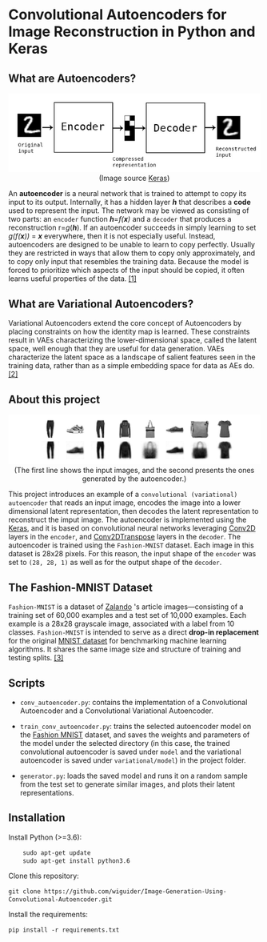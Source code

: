 # **Convolutional Autoencoders for Image Reconstruction in Python and Keras**

## What are Autoencoders?

<p align="center">
  <img src="https://raw.githubusercontent.com/wiguider/Image-Generation-Using-Convolutional-Autoencoder/main/images/autoencoder_schema.jpeg">
  <br>
  (Image source <a href="https://blog.keras.io/building-autoencoders-in-keras.html"> Keras</a>)
</p>

An **autoencoder** is a neural network that is trained to attempt to copy its input to its output. Internally, it has a hidden layer ***h*** that describes a **code** used to represent the input. The network may be viewed as consisting of two parts: an ``encoder`` function ***h***=*f(***x***)* and a ``decoder`` that produces a reconstruction r=*g*(***h***). If an autoencoder succeeds in simply learning to set *g(f(***x***))* = ***x*** everywhere, then it is not especially useful. Instead, autoencoders are designed to be unable to learn to copy perfectly. Usually they are restricted in ways that allow them to copy only approximately, and to copy only input that resembles the training data. Because the model is forced to prioritize which aspects of the input should be copied, it often learns useful properties of the data. [[1]](https://www.deeplearningbook.org/)

## What are Variational Autoencoders?

Variational Autoencoders extend the core concept of Autoencoders by placing constraints on how the identity map is learned. These constraints result in VAEs characterizing the lower-dimensional space, called the latent space, well enough that they are useful for data generation. VAEs characterize the latent space as a landscape of salient features seen in the training data, rather than as a simple embedding space for data as AEs do. [[2]](https://hackernoon.com/an-introduction-to-variational-autoencoders-using-keras)

## About this project

<p align="center">
  <img src="https://raw.githubusercontent.com/wiguider/Image-Generation-Using-Convolutional-Autoencoder/main/images/Fashion-Image-Generation-Using-Convolutional-Autoencoder.png">
  (The first line shows the input images, and the second presents the ones generated by the autoencoder.)
</p>

This project introduces an example of a ``convolutional (variational) autoencoder`` that reads an input image, encodes the image into a lower dimensional latent representation, then decodes the latent representation to reconstruct the imput image.
The autoencoder is implemented using the [Keras](https://keras.io/), and it is based on convolutional neural networks leveraging [Conv2D](https://keras.io/api/layers/convolution_layers/convolution2d/) layers in the ``encoder``, and [Conv2DTranspose](https://keras.io/api/layers/convolution_layers/convolution2d_transpose/) layers in the ``decoder``.
The autoencoder is trained using the `Fashion-MNIST` dataset. Each image in this dataset is 28x28 pixels. For this reason, the input shape of the ``encoder`` was set to ``(28, 28, 1)`` as well as for the output shape of the ``decoder``.

## The Fashion-MNIST Dataset
`Fashion-MNIST` is a dataset of [Zalando](https://jobs.zalando.com/tech/) 's article images—consisting of a training set of 60,000 examples and a test set of 10,000 examples. Each example is a 28x28 grayscale image, associated with a label from 10 classes. `Fashion-MNIST` is intended to serve as a direct **drop-in replacement** for the original [MNIST dataset](http://yann.lecun.com/exdb/mnist/) for benchmarking machine learning algorithms. It shares the same image size and structure of training and testing splits. [[3]](https://github.com/zalandoresearch/fashion-mnist)

## Scripts

* ``conv_autoencoder.py``: contains the implementation of a Convolutional Autoencoder and a Convolutional Variational Autoencoder.

* ``train_conv_autoencoder.py``: trains the selected autoencoder model on the [Fashion MNIST](https://github.com/zalandoresearch/fashion-mnist) dataset, and saves the weights and parameters of the model under the selected directory (in this case, the trained convolutional autoencoder is saved under ``model`` and the variational autoencoder is saved under ``variational/model``) in the project folder.

* ``generator.py``: loads the saved model and runs it on a random sample from the test set to generate similar images, and plots their latent representations.


## Installation

Install Python (>=3.6):

```
    sudo apt-get update
    sudo apt-get install python3.6
```

Clone this repository:

```
git clone https://github.com/wiguider/Image-Generation-Using-Convolutional-Autoencoder.git
```

Install the requirements:

```
pip install -r requirements.txt
```
